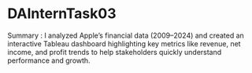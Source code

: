 # DAInternTask03
Summary : I analyzed Apple’s financial data (2009–2024) and created an interactive Tableau dashboard highlighting key metrics like revenue, net income, and profit trends to help stakeholders quickly understand performance and growth.
